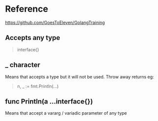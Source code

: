 # Reference
https://github.com/GoesToEleven/GolangTraining

## Accepts any type
> interface{}

## _ character
Means that accepts a type but it will not be used. Throw away returns
eg:
> n, _ := fmt.Println(...)

## func Println(a ...interface{})
Means that accept a vararg / variadic parameter of any type
